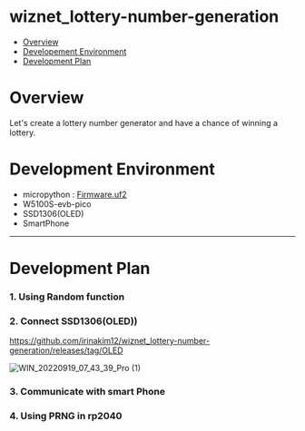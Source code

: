 # wiznet_lottery-number-generation


- [Overview](#overview)
- [Developement Environment](#development-environment)
- [Development Plan](#development-plan)


# Overview
  Let's create a lottery number generator and have a chance of winning a lottery.

# Development Environment
  - micropython : [Firmware.uf2](https://github.com/Wiznet/RP2040-HAT-MicroPython/releases)
  - W5100S-evb-pico
  - SSD1306(OLED)
  - SmartPhone
------------------------------------------------------------
# Development Plan

### 1. Using Random function 
### 2. Connect SSD1306(OLED))
  https://github.com/irinakim12/wiznet_lottery-number-generation/releases/tag/OLED
  
  ![WIN_20220919_07_43_39_Pro (1)](https://user-images.githubusercontent.com/9648281/190931933-7cc5fa4f-9054-4c93-affa-ca3975c27ee4.gif)

### 3. Communicate with smart Phone
### 4. Using PRNG in rp2040
